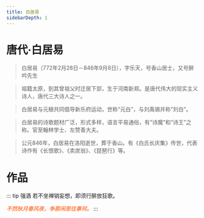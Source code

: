 ```yaml
---
title: 白居易
sidebarDepth: 1
---
```


# 唐代·白居易
> 白居易（772年2月28日－846年9月8日），字乐天，号香山居士，又号醉吟先生

> 祖籍太原，到其曾祖父时迁居下邽，生于河南新郑。是唐代伟大的现实主义诗人，唐代三大诗人之一。

> 白居易与元稹共同倡导新乐府运动，世称“元白”，与刘禹锡并称“刘白”。

> 白居易的诗歌题材广泛，形式多样，语言平易通俗，有“诗魔”和“诗王”之称。官至翰林学士、左赞善大夫。

>公元846年，白居易在洛阳逝世，葬于香山。有《白氏长庆集》传世，代表诗作有《长恨歌》、《卖炭翁》、《琵琶行》等。

# 作品
::: tip 强酒
若不坐禅销妄想，即须行醉放狂歌。

***<span style="color: #ff8247">不然秋月春风夜，争那闲思往事何。</span>***
:::
